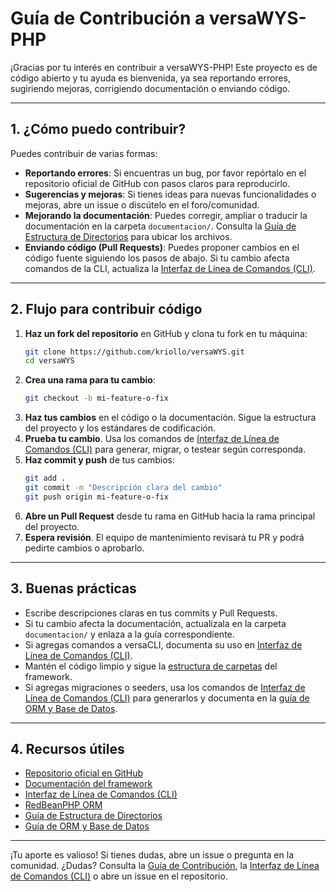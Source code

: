 # Guía de Contribución a versaWYS-PHP

¡Gracias por tu interés en contribuir a versaWYS-PHP! Este proyecto es de código abierto y tu ayuda es bienvenida, ya sea reportando errores, sugiriendo mejoras, corrigiendo documentación o enviando código.

---

## 1. ¿Cómo puedo contribuir?

Puedes contribuir de varias formas:
- **Reportando errores**: Si encuentras un bug, por favor repórtalo en el repositorio oficial de GitHub con pasos claros para reproducirlo.
- **Sugerencias y mejoras**: Si tienes ideas para nuevas funcionalidades o mejoras, abre un issue o discútelo en el foro/comunidad.
- **Mejorando la documentación**: Puedes corregir, ampliar o traducir la documentación en la carpeta `documentacion/`. Consulta la [Guía de Estructura de Directorios](./EstructuraDeDirectorios.md) para ubicar los archivos.
- **Enviando código (Pull Requests)**: Puedes proponer cambios en el código fuente siguiendo los pasos de abajo. Si tu cambio afecta comandos de la CLI, actualiza la [Interfaz de Línea de Comandos (CLI)](./LineaDeComandos.md).

---

## 2. Flujo para contribuir código

1. **Haz un fork del repositorio** en GitHub y clona tu fork en tu máquina:
    ```bash
    git clone https://github.com/kriollo/versaWYS.git
    cd versaWYS
    ```
2. **Crea una rama para tu cambio**:
    ```bash
    git checkout -b mi-feature-o-fix
    ```
3. **Haz tus cambios** en el código o la documentación. Sigue la estructura del proyecto y los estándares de codificación.
4. **Prueba tu cambio**. Usa los comandos de [Interfaz de Línea de Comandos (CLI)](./LineaDeComandos.md) para generar, migrar, o testear según corresponda.
5. **Haz commit y push** de tus cambios:
    ```bash
    git add .
    git commit -m "Descripción clara del cambio"
    git push origin mi-feature-o-fix
    ```
6. **Abre un Pull Request** desde tu rama en GitHub hacia la rama principal del proyecto.
7. **Espera revisión**. El equipo de mantenimiento revisará tu PR y podrá pedirte cambios o aprobarlo.

---

## 3. Buenas prácticas

- Escribe descripciones claras en tus commits y Pull Requests.
- Si tu cambio afecta la documentación, actualízala en la carpeta `documentacion/` y enlaza a la guía correspondiente.
- Si agregas comandos a versaCLI, documenta su uso en [Interfaz de Línea de Comandos (CLI)](./LineaDeComandos.md).
- Mantén el código limpio y sigue la [estructura de carpetas](./EstructuraDeDirectorios.md) del framework.
- Si agregas migraciones o seeders, usa los comandos de [Interfaz de Línea de Comandos (CLI)](./LineaDeComandos.md) para generarlos y documenta en la [guía de ORM y Base de Datos](./ORM_y_BaseDeDatos.md).

---

## 4. Recursos útiles

- [Repositorio oficial en GitHub](https://github.com/kriollo/versaWYS)
- [Documentación del framework](../documentacion/)
- [Interfaz de Línea de Comandos (CLI)](./LineaDeComandos.md)
- [RedBeanPHP ORM](https://redbeanphp.com/index.php?p=/learn)
- [Guía de Estructura de Directorios](./EstructuraDeDirectorios.md)
- [Guía de ORM y Base de Datos](./ORM_y_BaseDeDatos.md)

---

¡Tu aporte es valioso! Si tienes dudas, abre un issue o pregunta en la comunidad. ¿Dudas? Consulta la [Guía de Contribución](./Guia_Contribucion.md), la [Interfaz de Línea de Comandos (CLI)](./LineaDeComandos.md) o abre un issue en el repositorio.
